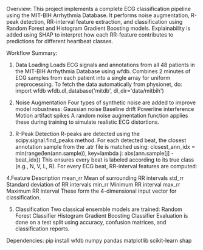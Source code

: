 Overview:
This project implements a complete ECG classification pipeline using the MIT-BIH Arrhythmia Database. It performs noise augmentation, R-peak detection, RR-interval feature extraction, and classification using Random Forest and Histogram Gradient Boosting models.
Explainability is added using SHAP to interpret how each RR-feature contributes to predictions for different heartbeat classes.

Workflow Summary:
1. Data Loading
Loads ECG signals and annotations from all 48 patients in the MIT-BIH Arrhythmia Database using wfdb.
Combines 2 minutes of ECG samples from each patient into a single array for uniform preprocessing.
To fetch the data automatically from physionet, do:
import wfdb
wfdb.dl_database('mitdb', dl_dir='data/mitbih')

3. Noise Augmentation
Four types of synthetic noise are added to improve model robustness:
Gaussian noise
Baseline drift
Powerline interference
Motion artifact spikes
A random noise augmentation function applies these during training to simulate realistic ECG distortions.

4. R-Peak Detection
R-peaks are detected using the scipy.signal.find_peaks method.
For each detected beat, the closest annotation sample from the .atr file is matched using:
closest_ann_idx = min(range(len(ann.sample)), key=lambda j: abs(ann.sample[j] - beat_idx))
This ensures every beat is labeled according to its true class (e.g., N, V, L, R).
For every ECG beat, RR-interval features are computed:

4.Feature	Description
mean_rr	Mean of surrounding RR intervals
std_rr	Standard deviation of RR intervals
min_rr	Minimum RR interval
max_rr	Maximum RR interval
These form the 4-dimensional input vector for classification.

5. Classification
Two classical ensemble models are trained:
Random Forest Classifier
Histogram Gradient Boosting Classifier
Evaluation is done on a test split using accuracy, confusion matrices, and classification reports.

Dependencies:
pip install wfdb numpy pandas matplotlib scikit-learn shap

